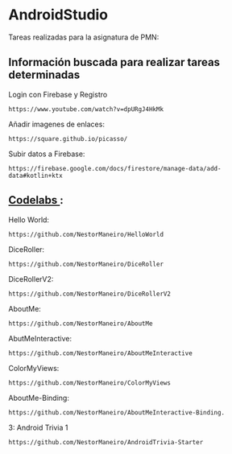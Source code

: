 # AndroidStudio
Tareas realizadas para la asignatura de PMN:

<h2>Información buscada para realizar tareas determinadas</h2>

Login con Firebase y Registro

    https://www.youtube.com/watch?v=dpURgJ4HkMk
    
 Añadir imagenes de enlaces:
 
    https://square.github.io/picasso/

Subir datos a Firebase:

    https://firebase.google.com/docs/firestore/manage-data/add-data#kotlin+ktx

<h2><A HREF="https://developer.android.com/courses/kotlin-android-fundamentals/toc"> Codelabs </A>:</h2>

Hello World: 
   
    https://github.com/NestorManeiro/HelloWorld

DiceRoller: 
   
    https://github.com/NestorManeiro/DiceRoller

DiceRollerV2:
   
    https://github.com/NestorManeiro/DiceRollerV2

AboutMe: 
   
    https://github.com/NestorManeiro/AboutMe

AbutMeInteractive:

    https://github.com/NestorManeiro/AboutMeInteractive

ColorMyViews:

    https://github.com/NestorManeiro/ColorMyViews

AboutMe-Binding:

    https://github.com/NestorManeiro/AboutMeInteractive-Binding.

3: Android Trivia 1
   
    https://github.com/NestorManeiro/AndroidTrivia-Starter

